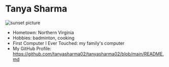 # Tanya Sharma

![sunset picture](sunset.png)

- Hometown: Northern Virginia
- Hobbies: badminton, cooking
- First Computer I Ever Touched: my family's computer
- My GitHub Profile: <https://github.com/tanyasharma02/tanyasharma02/blob/main/README.md>